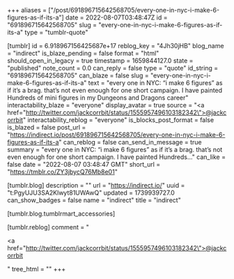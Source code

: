 +++
aliases = ["/post/691896715642568705/every-one-in-nyc-i-make-6-figures-as-if-its-a"]
date = 2022-08-07T03:48:47Z
id = "691896715642568705"
slug = "every-one-in-nyc-i-make-6-figures-as-if-its-a"
type = "tumblr-quote"

[tumblr]
id = 6.918967156425687e+17
reblog_key = "4Jh30jHB"
blog_name = "indirect"
is_blaze_pending = false
format = "html"
should_open_in_legacy = true
timestamp = 1659844127.0
state = "published"
note_count = 0.0
can_reply = false
type = "quote"
id_string = "691896715642568705"
can_blaze = false
slug = "every-one-in-nyc-i-make-6-figures-as-if-its-a"
text = "every one in NYC: &ldquo;i make 6 figures&rdquo; as if it&rsquo;s a brag. that&rsquo;s not even enough for one short campaign. I have painted Hundreds of mini figures in my Dungeons and Dragons career"
interactability_blaze = "everyone"
display_avatar = true
source = "<a href=\"http://twitter.com/jackcorrbit/status/1555957496103182342\">@jackcorrbit</a>"
interactability_reblog = "everyone"
is_blocks_post_format = false
is_blazed = false
post_url = "https://indirect.io/post/691896715642568705/every-one-in-nyc-i-make-6-figures-as-if-its-a"
can_reblog = false
can_send_in_message = true
summary = "every one in NYC: “i make 6 figures” as if it’s a brag. that’s not even enough for one short campaign. I have painted Hundreds..."
can_like = false
date = "2022-08-07 03:48:47 GMT"
short_url = "https://tmblr.co/ZY3jbycQ76Mb8e01"

[tumblr.blog]
description = ""
url = "https://indirect.io/"
uuid = "t:PgyUJU3SA2Klwyt81UWAwQ"
updated = 1739939727.0
can_show_badges = false
name = "indirect"
title = "indirect"

[tumblr.blog.tumblrmart_accessories]

[tumblr.reblog]
comment = "<p><a href=\"http://twitter.com/jackcorrbit/status/1555957496103182342\">@jackcorrbit</a></p>"
tree_html = ""
+++

